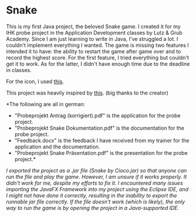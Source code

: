 # Snake
This is my first Java project, the beloved Snake game. I created it for my IHK probe project in the Application Development classes by Lutz & Grub Academy. Since I am just learning to write in Java, I've struggled a lot. I couldn't implement everything I wanted. The game is missing two features I intended it to have: the ability to restart the game after game over and to record the highest score. For the first feature, I tried everything but couldn't get it to work. As for the latter, I didn't have enough time due to the deadline in classes.

For the icon, I used [this](https://www.freepik.com/icon/snake_427533).
  
This project was heavily inspired by [this](https://www.youtube.com/watch?v=VmChebZcb2U). (big thanks to the creator)

*The following are all in german:
- "Probeprojekt Antrag (korrigiert).pdf" is the application for the probe project.
- "Probeprojekt Snake Dokumentation.pdf" is the documentation for the probe project.
- "Feedback.docx" is the feedback I have received from my trainer for the application and the documentation.
- "Probeprojekt Snake Präsentation.pdf" is the presentation for the probe project.*
 
*I exported the project as a .jar file (Snake by Cioco.jar) so that anyone can run the file and play the game. However, I am unsure if it works properly. It didn't work for me, despite my efforts to fix it. I encountered many issues importing the JavaFX Framework into my project using the Eclipse IDE, and I might not have done it correctly, resulting in the inability to export the runnable jar file correctly. If the file doesn't work (which is likely), the only way to run the game is by opening the project in a Java-supported IDE.*
